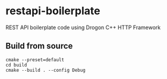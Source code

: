# restapi-boilerplate
REST API boilerplate code using Drogon C++ HTTP Framework

## Build from source
```
cmake --preset=default
cd build
cmake --build . --config Debug
```
